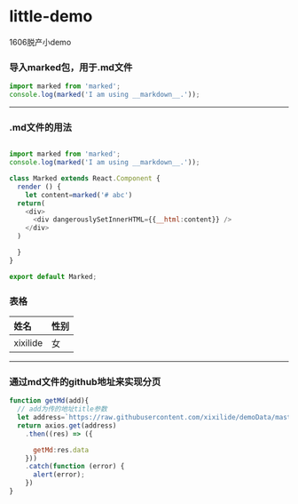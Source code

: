 # little-demo
1606脱产小demo

### 导入marked包，用于.md文件

```js
import marked from 'marked';
console.log(marked('I am using __markdown__.'));

```
****
<!-- 分割线 -->
### .md文件的用法

```js

import marked from 'marked';
console.log(marked('I am using __markdown__.'));

class Marked extends React.Component {
  render () {
    let content=marked('# abc')
  return(
    <div>
      <div dangerouslySetInnerHTML={{__html:content}} />
    </div>
  )

  }
}

export default Marked;
```

### 表格

| 姓名           |        性别     |
| :------------- | :------------- |
| xixilide       | 女              |
****
### 通过md文件的github地址来实现分页

```js
function getMd(add){
  // add为传的地址title参数
  let address=`https://raw.githubusercontent.com/xixilide/demoData/master/blog/${add}.md`;
  return axios.get(address)
    .then((res) => ({

      getMd:res.data
    }))
    .catch(function (error) {
      alert(error);
    })
}
```
